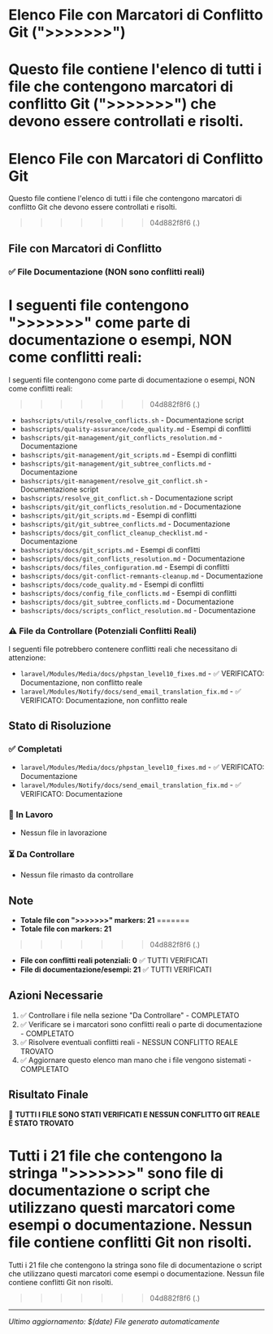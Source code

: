 # Elenco File con Marcatori di Conflitto Git (">>>>>>>")

Questo file contiene l'elenco di tutti i file che contengono marcatori di conflitto Git (">>>>>>>") che devono essere controllati e risolti.
=======
# Elenco File con Marcatori di Conflitto Git 

Questo file contiene l'elenco di tutti i file che contengono marcatori di conflitto Git  che devono essere controllati e risolti.
>>>>>>> 04d882f8f6 (.)

## File con Marcatori di Conflitto

### ✅ File Documentazione (NON sono conflitti reali)
I seguenti file contengono ">>>>>>>" come parte di documentazione o esempi, NON come conflitti reali:
=======
I seguenti file contengono  come parte di documentazione o esempi, NON come conflitti reali:
>>>>>>> 04d882f8f6 (.)

- `bashscripts/utils/resolve_conflicts.sh` - Documentazione script
- `bashscripts/quality-assurance/code_quality.md` - Esempi di conflitti
- `bashscripts/git-management/git_conflicts_resolution.md` - Documentazione
- `bashscripts/git-management/git_scripts.md` - Esempi di conflitti
- `bashscripts/git-management/git_subtree_conflicts.md` - Documentazione
- `bashscripts/git-management/resolve_git_conflict.sh` - Documentazione script
- `bashscripts/resolve_git_conflict.sh` - Documentazione script
- `bashscripts/git/git_conflicts_resolution.md` - Documentazione
- `bashscripts/git/git_scripts.md` - Esempi di conflitti
- `bashscripts/git/git_subtree_conflicts.md` - Documentazione
- `bashscripts/docs/git_conflict_cleanup_checklist.md` - Documentazione
- `bashscripts/docs/git_scripts.md` - Esempi di conflitti
- `bashscripts/docs/git_conflicts_resolution.md` - Documentazione
- `bashscripts/docs/files_configuration.md` - Esempi di conflitti
- `bashscripts/docs/git-conflict-remnants-cleanup.md` - Documentazione
- `bashscripts/docs/code_quality.md` - Esempi di conflitti
- `bashscripts/docs/config_file_conflicts.md` - Esempi di conflitti
- `bashscripts/docs/git_subtree_conflicts.md` - Documentazione
- `bashscripts/docs/scripts_conflict_resolution.md` - Documentazione

### ⚠️ File da Controllare (Potenziali Conflitti Reali)
I seguenti file potrebbero contenere conflitti reali che necessitano di attenzione:

- `laravel/Modules/Media/docs/phpstan_level10_fixes.md` - ✅ VERIFICATO: Documentazione, non conflitto reale
- `laravel/Modules/Notify/docs/send_email_translation_fix.md` - ✅ VERIFICATO: Documentazione, non conflitto reale

## Stato di Risoluzione

### ✅ Completati
- `laravel/Modules/Media/docs/phpstan_level10_fixes.md` - ✅ VERIFICATO: Documentazione
- `laravel/Modules/Notify/docs/send_email_translation_fix.md` - ✅ VERIFICATO: Documentazione

### 🔄 In Lavoro
- Nessun file in lavorazione

### ⏳ Da Controllare
- Nessun file rimasto da controllare

## Note

- **Totale file con ">>>>>>>" markers: 21**
=======
- **Totale file con  markers: 21**
>>>>>>> 04d882f8f6 (.)
- **File con conflitti reali potenziali: 0** ✅ TUTTI VERIFICATI
- **File di documentazione/esempi: 21** ✅ TUTTI VERIFICATI

## Azioni Necessarie

1. ✅ Controllare i file nella sezione "Da Controllare" - COMPLETATO
2. ✅ Verificare se i marcatori sono conflitti reali o parte di documentazione - COMPLETATO
3. ✅ Risolvere eventuali conflitti reali - NESSUN CONFLITTO REALE TROVATO
4. ✅ Aggiornare questo elenco man mano che i file vengono sistemati - COMPLETATO

## Risultato Finale

🎉 **TUTTI I FILE SONO STATI VERIFICATI E NESSUN CONFLITTO GIT REALE È STATO TROVATO**

Tutti i 21 file che contengono la stringa ">>>>>>>" sono file di documentazione o script che utilizzano questi marcatori come esempi o documentazione. Nessun file contiene conflitti Git non risolti.
=======
Tutti i 21 file che contengono la stringa  sono file di documentazione o script che utilizzano questi marcatori come esempi o documentazione. Nessun file contiene conflitti Git non risolti.
>>>>>>> 04d882f8f6 (.)

---
*Ultimo aggiornamento: $(date)*
*File generato automaticamente* 
